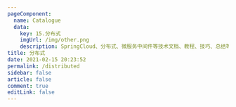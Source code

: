 ```yaml
---
pageComponent: 
  name: Catalogue
  data: 
    key: 15.分布式
    imgUrl: /img/other.png
    description: SpringCloud、分布式、微服务中间件等技术文档、教程、技巧、总结等文章
title: 分布式
date: 2021-02-15 20:23:52
permalink: /distributed
sidebar: false
article: false
comment: true
editLink: false
---
```

